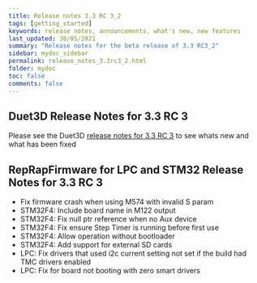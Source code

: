 ```yaml
---
title: Release notes 3.3 RC 3_2
tags: [getting_started]
keywords: release notes, announcements, what's new, new features
last_updated: 30/05/2021
summary: "Release notes for the beta release of 3.3 RC3_2"
sidebar: mydoc_sidebar
permalink: release_notes_3.3rc3_2.html
folder: mydoc
toc: false
comments: false
---
```


## Duet3D Release Notes for 3.3 RC 3

Please see the Duet3D [release notes for 3.3 RC 3](https://github.com/Duet3D/RepRapFirmware/wiki/Changelog-RRF-3.x-Beta-&-RC#reprapfirmware-33rc3) to see whats new and what has been fixed

## RepRapFirmware for LPC and STM32 Release Notes for 3.3 RC 3

* Fix firmware crash when using M574 with invalid S param
* STM32F4: Include board name in M122 output
* STM32F4: Fix null ptr reference when no Aux device
* STM32F4: Fix ensure Step Timer is running before first use
* STM32F4: Allow operation without bootloader
* STM32F4: Add support for external SD cards
* LPC: Fix drivers that used i2c current setting not set if the build had TMC drivers enabled
* LPC: Fix for board not booting with zero smart drivers
